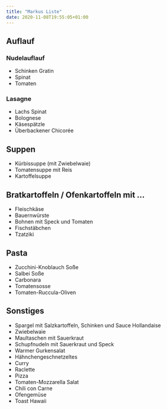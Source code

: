 ```yaml
---
title: "Markus Liste"
date: 2020-11-08T19:55:05+01:00
---
```


## Auflauf
### Nudelauflauf
- Schinken Gratin
- Spinat
- Tomaten

### Lasagne
- Lachs Spinat
- Bolognese
- Käsespätzle
- Überbackener Chicorée

## Suppen
- Kürbissuppe (mit Zwiebelwaie)
- Tomatensuppe mit Reis
- Kartoffelsuppe

## Bratkartoffeln / Ofenkartoffeln mit ...
- Fleischkäse
- Bauernwürste
- Bohnen mit Speck und Tomaten
- Fischstäbchen
- Tzatziki

## Pasta
- Zucchini-Knoblauch Soße
- Salbei Soße
- Carbonara
- Tomatensosse
- Tomaten-Ruccula-Oliven

## Sonstiges
- Spargel mit Salzkartoffeln, Schinken und Sauce Hollandaise
- Zwiebelwaie
- Maultaschen mit Sauerkraut
- Schupfnudeln mit Sauerkraut und Speck
- Warmer Gurkensalat
- Hähnchengeschnetzeltes
- Curry
- Raclette
- Pizza
- Tomaten-Mozzarella Salat
- Chili con Carne
- Ofengemüse
- Toast Hawaii
